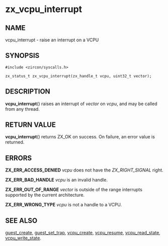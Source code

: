 # zx_vcpu_interrupt

## NAME

vcpu_interrupt - raise an interrupt on a VCPU

## SYNOPSIS

```
#include <zircon/syscalls.h>

zx_status_t zx_vcpu_interrupt(zx_handle_t vcpu, uint32_t vector);
```

## DESCRIPTION

**vcpu_interrupt**() raises an interrupt of *vector* on *vcpu*, and may be
called from any thread.

## RETURN VALUE

**vcpu_interrupt**() returns ZX_OK on success. On failure, an error value is
returned.

## ERRORS

**ZX_ERR_ACCESS_DENIED** *vcpu* does not have the *ZX_RIGHT_SIGNAL* right.

**ZX_ERR_BAD_HANDLE** *vcpu* is an invalid handle.

**ZX_ERR_OUT_OF_RANGE** *vector* is outside of the range interrupts supported by
the current architecture.

**ZX_ERR_WRONG_TYPE** *vcpu* is not a handle to a VCPU.

## SEE ALSO

[guest_create](guest_create.md),
[guest_set_trap](guest_set_trap.md),
[vcpu_create](vcpu_create.md),
[vcpu_resume](vcpu_resume.md),
[vcpu_read_state](vcpu_read_state.md),
[vcpu_write_state](vcpu_write_state.md).
